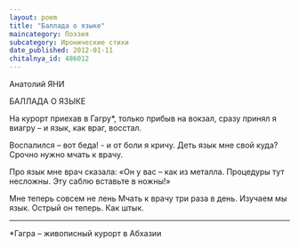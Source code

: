 ```yaml
---
layout: poem
title: "Баллада о языке"
maincategory: Поэзия
subcategory: Иронические стихи
date_published: 2012-01-11
chitalnya_id: 486012
---
```




Анатолий ЯНИ

БАЛЛАДА О ЯЗЫКЕ

На курорт приехав в Гагру\*,
только прибыв на вокзал,
сразу принял я виагру – 
и язык, как враг, восстал.

Воспалился – вот беда! -
и от боли я кричу.
Деть язык мне свой куда?
Срочно нужно мчать к врачу.

Про язык мне врач сказала:
«Он у вас –  как из металла.
Процедуры тут несложны.
Эту саблю вставьте в ножны!»

Мне теперь совсем не лень
Мчать к врачу три раза в день.
Изучаем мы язык.
Острый он теперь. Как штык.
_____________________
\*Гагра – живописный курорт в Абхазии






